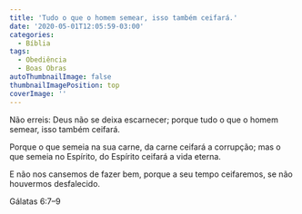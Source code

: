 ```yaml
---
title: 'Tudo o que o homem semear, isso também ceifará.'
date: '2020-05-01T12:05:59-03:00'
categories:
  - Bíblia
tags:
  - Obediência
  - Boas Obras
autoThumbnailImage: false
thumbnailImagePosition: top
coverImage: ''
---
```

Não erreis: Deus não se deixa escarnecer; porque tudo o que o homem semear, isso também ceifará.

Porque o que semeia na sua carne, da carne ceifará a corrupção; mas o que semeia no Espírito, do Espírito ceifará a vida eterna.

E não nos cansemos de fazer bem, porque a seu tempo ceifaremos, se não houvermos desfalecido.

Gálatas 6:7–9
